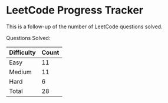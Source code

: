 # LeetCode Progress Tracker

This is a follow-up of the number of LeetCode questions solved.

Questions Solved:

Difficulty   | Count
------------ | -----
Easy         | 11
Medium       | 11
Hard         | 6
Total        | 28

